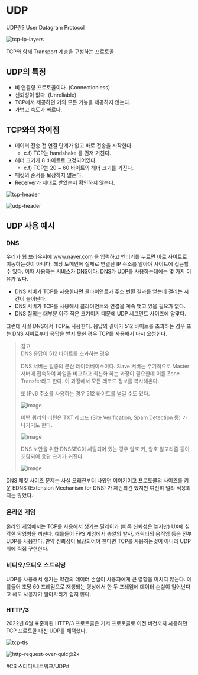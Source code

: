 # UDP
UDP란? User Datagram Protocol

![tcp-ip-layers](https://user-images.githubusercontent.com/33995823/191456087-47d2ca9e-b657-46bd-b58d-3f6d75611496.jpg)

TCP와 함께 Transport 계층을 구성하는 프로토콜

## UDP의 특징
* 비 연결형 프로토콜이다. (Connectionless)
* 신뢰성이 없다. (Unreliable)
* TCP에서 제공하던 거의 모든 기능을 제공하지 않는다.
* 가볍고 속도가 빠르다.

## TCP와의 차이점
* 데이터 전송 전 연결 단계가 없고 바로 전송을 시작한다.
	* c.f) TCP는 handshake 를 먼저 거친다.
* 헤더 크기가 8 바이트로 고정되어있다.
	* c.f) TCP는 20 ~ 60 바이트의 헤더 크기를 가진다.
* 패킷의 순서를 보장하지 않는다.
* Receiver가 제대로 받았는지 확인하지 않는다.

![tcp-header](https://user-images.githubusercontent.com/33995823/191456113-c9057bf2-1feb-4426-9ccd-7d44dc9c7412.png)

![udp-header](https://user-images.githubusercontent.com/33995823/191456131-652035f9-274c-4a74-baac-027b2697465d.png)

## UDP 사용 예시
### DNS
우리가 웹 브라우저에 www.naver.com 을 입력하고 엔터키를 누르면 바로 사이트로 이동하는것이 아니다. 해당 도메인에 실제로 연결된 IP 주소를 알아야 사이트에 접근할 수 있다. 이때 사용하는 서비스가 DNS이다. DNS가 UDP를 사용하는데에는 몇 가지 이유가 있다.

* DNS 서버가 TCP를 사용한다면 클라이언트가 주소 변환 결과를 얻는데 걸리는 시간이 늘어난다.
* DNS 서버가 TCP를 사용해서 클라이언트와 연결을 계속 맺고 있을 필요가 없다.
* DNS 질의는 대부분 아주 작은 크기이기 때문에 UDP 세그먼트 사이즈에 알맞다.

그런데 사실 DNS에서 TCP도 사용한다.  응답의 길이가 512 바이트를 초과하는 경우 또는 DNS 서버로부터 응답을 받지 못한 경우 TCP를 사용해서 다시 요청한다.

> 참고  
> DNS 응답이 512 바이트를 초과하는 경우  
>   
> DNS 서버는 일종의 분산 데이터베이스이다.  Slave 서버는 주기적으로 Master 서버에 접속하여 파일을 비교하고 최신화 하는 과정이 필요한데 이를 Zone Transfer라고 한다. 이 과정에서 모든 레코드 정보를 복사해온다.  
>   
> 또 IPv6 주소를 사용하는 경우 512 바이트를 넘길 수도 있다.  
>   
>   ![image](https://user-images.githubusercontent.com/33995823/191457247-fe6722ef-abfd-4f5f-9687-9a0bf51e11f5.png)
>   
> 어떤 쿼리의 리턴은 TXT 레코드 (Site Verification, Spam Detectipn 등) 가 나가기도 한다.  
>   
>   ![image](https://user-images.githubusercontent.com/33995823/191457000-ad81ea32-fe2e-489e-b356-17634b2e4ba1.png) 
>   
> DNS 보안을 위한 DNSSEC이 세팅되어 있는 경우 암호 키, 암호 알고리즘 등이 포함되어 응답 크기가 커진다.  
>   
>   ![image](https://user-images.githubusercontent.com/33995823/191457141-eadfc66a-4a56-476c-94c4-85ff1d0eb325.png)  
>   

DNS 패킷 사이즈 문제는 사실 오래전부터 나왔던 이야기이고 프로토콜의 사이즈를 키운 EDNS (Extension Mechanism for DNS) 가 제안되긴 했지만 여전히 널리 적용되지는 않았다.


### 온라인 게임
온라인 게임에서는 TCP를 사용해서 생기는 딜레이가 (비록 신뢰성은 높지만) UX에 심각한 악영향을 끼친다. 예를들어 FPS 게임에서 총알의 발사, 캐릭터의 움직임 등은 전부 UDP를 사용한다. 만약 신뢰성이 보장되어야 한다면 TCP를 사용하는것이 아니라 UDP 위에 직접 구현한다.

### 비디오/오디오 스트리밍
UDP를 사용해서 생기는 약간의 데이터 손실이 사용자에게 큰 영향을 미치지 않는다. 예를들어 초당 60 프레임으로 재생되는 영상에서 한 두 프레임에 데이터 손실이 일어난다고 해도 사용자가 알아차리기 쉽지 않다.

### HTTP/3
2022년 6월 표준화된 HTTP/3 프로토콜은 기저 프로토콜로 이전 버전까지 사용하던 TCP 프로토콜 대신 UDP를 채택했다. 

![tcp-tls](https://user-images.githubusercontent.com/33995823/191456166-8dd971dc-f1c7-4041-9c32-e0ed8dac59b6.png)

![http-request-over-quic@2x](https://user-images.githubusercontent.com/33995823/191456181-293847ad-58c0-4c48-bacd-ebbf6f083149.png)


#CS 스터디/네트워크/UDP#
